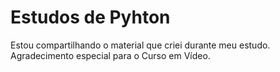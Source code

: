 # Estudos de Pyhton
 Estou compartilhando o material que criei durante meu estudo. Agradecimento especial para o Curso em Vídeo.
